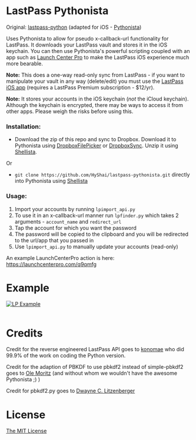 LastPass Pythonista
===================

Original: [lastpass-python][] (adapted for iOS - [Pythonista][])


Uses Pythonista to allow for pseudo x-callback-url functionality for LastPass. It downloads your LastPass vault and stores it in the iOS keychain. You can then use Pythonista's powerful scripting coupled with an app such as [Launch Center Pro][] to make the LastPass iOS experience much more bearable.

**Note:** This does a one-way read-only sync from LastPass - if you want to manipulate your vault in any way (delete/edit) you must use the [LastPass iOS app][] (requires a LastPass Premium subscription - $12/yr).

**Note:** It stores your accounts in the iOS keychain (*not* the iCloud keychain). Although the keychain is encrypted, there may be ways to access it from other apps. Please weigh the risks before using this.

### Installation:

* Download the zip of this repo and sync to Dropbox. Download it to Pythonista using [DropboxFilePicker][] or [DropboxSync][]. Unzip it using [Shellista][].

Or
* `git clone https://github.com/HyShai/lastpass-pythonista.git` directly into Pythonista using [Shellista][]

### Usage:

1. Import your accounts by running `lpimport_api.py`
2. To use it in an x-callback-url manner run `lpfinder.py` which takes 2 arguments - `account_name` and `redirect_url`
3. Tap the account for which you want the password 
4. The password will be copied to the clipboard and you will be redirected to the url/app that you passed in
4. Use `lpimport_api.py` to manually update your accounts (read-only)

An example LaunchCenterPro action is here: https://launchcenterpro.com/q9qmfg 

Example
=======

<a href="https://www.youtube.com/watch?v=8WmbEWjLWbY" target="_blank"><img src="http://img.youtube.com/vi/8WmbEWjLWbY/0.jpg" alt="LP Example"></a>

```python

```
Credits
=======
Credit for the reverse engineered LastPass API goes to [konomae][] who did 99.9% of the work on coding the Python version.

Credit for the adaption of PBKDF to use pbkdf2 instead of simple-pbkdf2 goes to [Ole Moritz][] (and without whom we wouldn't have the awesome Pythonista ;) )

Credit for pbkdf2.py goes to [Dwayne C. Litzenberger][]

License
=======

[The MIT License][]

  [Pythonista]: https://itunes.apple.com/us/app/pythonista/id528579881
  [lastpass-python]: https://github.com/konomae/lastpass-python
  [The MIT License]: http://opensource.org/licenses/mit-license.php
  [Launch Center Pro]: https://itunes.apple.com/us/app/launch-center-pro/id532016360?mt=8&uo=4&at=11l6hc&ct=fnd
  [LastPass iOS app]:https://itunes.apple.com/us/app/lastpass-for-premium-customers/id324613447?mt=8&uo=4&at=11l6hc&ct=fnd
  [DropboxFilePicker]:https://gist.github.com/omz/fb180c58c94526e2c40b
  [DropboxSync]:https://gist.github.com/sidewinder42/8631794
  [Shellista]:https://github.com/transistor1/shellista
  [konomae]:https://github.com/konomae
  [Ole Moritz]:https://github.com/omz
  [Dwayne C. Litzenberger]:https://github.com/dlitz/python-pbkdf2

